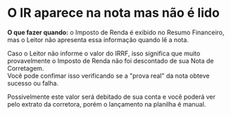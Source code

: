 # O IR aparece na nota mas não é lido

**O que fazer quando:** o Imposto de Renda é exibido no Resumo Financeiro, mas o Leitor não apresenta essa informação quando lê a nota.

Caso o Leitor não informe o valor do IRRF, isso significa que muito provavelmente o Imposto de Renda não foi descontado de sua Nota de Corretagem.\
Você pode confimar isso verificando se a "prova real" da nota obteve sucesso ou falha.

Possivelmente este valor será debitado de sua conta e você poderá ver pelo extrato da corretora, porém o lançamento na planilha é manual.
